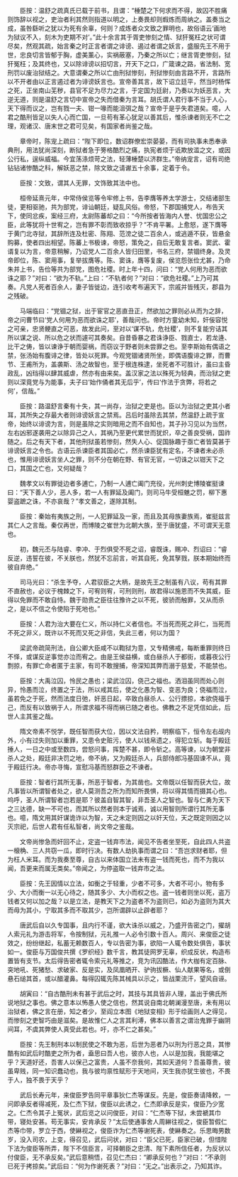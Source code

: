 <!-- { "loadSidebar": true } -->
　　臣按：温舒之疏真氏已载于前书，且谓：“棰楚之下何求而不得，故囚不胜痛则饰辞以视之，吏治者利其然则指道以明之，上奏畏却则煆炼而周纳之。盖奏当之成，虽咎繇听之犹以为死有余辜，何则？成炼者众文致之罪明也，故俗语云‘画地为狱议不入，刻木为吏期不对’。”此十余言其于胥吏惨刻之情、狱犴冤枉之状可谓尽矣，然观其疏，始言秦之时正言者谓之诽谤、遏过者谓之妖言，盛服先王不用于世，忠良切言皆郁于胸，虚美薰心，实祸蔽塞，乃秦之所以亡；继言胥吏惨刻，狱犴冤枉；及其终也，又以除诽谤以招切言，开天下之口，广箴谏之路，省法制、宽刑罚以废治狱结之。大意谓秦之所以亡由刑狱惨刻，刑狱惨刻由言路不开，言路所以不开者由以正言遏过者为诽谤妖言也。宣帝善其言，故下诏立廷平，然当时杨恽之死，正坐南山芜秽，县官不足为尽力之言，于定国为廷尉，乃奏以为妖恶言，大逆无道，则是温舒之言切中宣帝之失而借秦为言耳。胡氏谓人君行事不当于人心，天下得而议之，岂有戮一夫、钳一喙而能沮弭之哉？宣帝于是乎失君道矣。噫，人君之酷刑皆足以失人心而亡国，一旦苟有革心犹足以善其后，惟杀谏者则无不亡之理，观诸汉、唐末世之君可见矣，有国家者尚鉴之哉。

　　章帝时，陈宠上疏曰：“陛下即位，数诏群僚宏崇晏晏，而有司执事未悉奉承典刑，用法犹尚深刻，断狱者急于篣格酷烈之痛，执宪者烦于诋欺放滥之文，或因公行私，逞纵威福。今宜荡涤烦苛之法，轻薄棰楚以济群生。”帝纳宠言，诏有司绝钻钻诸惨酷之科，解妖恶之禁，除文致之请谳五十余事，定着于令。

　　臣按：文致，谓其人无罪，文饰致其法中也。

　　桓帝延熹元年，中常侍侯览等令牢修上书，告李膺等养太学游士，交结诸部生徒，更相驱驰，共为部党，诽讪朝廷，疑乱风俗。帝怒，下郡国捕党人，布告天下，使同忿疾，案经三府，太尉陈蕃却之曰：“今所按者皆海内人誉、忧国忠公之臣，此等犹将十世宥之，岂有罪不彰而致收掠乎？”不肯平署。上愈怒，遂下膺等于黄门北寺狱，其辞所连及杜密、陈翔、范滂之徒二百余人，或逃遁不获，皆悬金购募，使者四出相望。陈蕃上书极谏，帝怒，策免之，自后无敢复言者。窦武、霍谞复以为言，帝意稍解，乃诏党人二百余人皆归田里，书名三府，禁锢终身。及灵帝即位，陈、窦用事，复举拔膺等。陈、窦诛，膺等复废，侯览怨张俭尤甚，乃命朱并上书，告俭等共为部党，图危社稷。时上年十四，问曰：“党人何用为恶而欲诛之耶？”对曰：“欲为不轨。”上曰：“不轨者何？”对曰：“欲危社稷。”上乃可其奏。凡党人死者百余人，妻子皆徙边，连引收考布遍天下，宗戚并皆残灭，郡县为之残破。

　　马端临曰：“党锢之狱，出于宦官之恶直丑正，然欲加之罪则必从而为之辞，帝之问曹节曰‘党人何用为恶而欲诛之耶’，善哉问也。帝时方童幼未知，奸佞容悦之可亲，忠贤鲠直之可恶，故发此问，至对以‘谋不轨，危社稷’，则不复能穷诘其所以谋之说、所以危之状而遽可其奏矣。自昔昏暴之君诛诤臣、戮直士，若龙逄、比干之俦，皆以谏诤于朝而婴祸，而窃议于野者则未尝罪之也。至李斯始有偶语之禁，张汤始有腹诽之律，皆处以死罪。今观党锢诸贤所坐，即偶语腹诽之罪，而曹节、王甫所为，盖袭斯、汤之故智也，至于根连株逮，坐死者不可胜计，虽曰主昏政乱，凶珰得以肆其威虐，然亦有由来矣。盖汉家之法以殊死为轻典，而治狱之吏则以深竟党与为能事，夫子曰‘始作俑者其无后乎’，传曰‘作法于贪弊，将若之何’，信哉。”

　　臣按：路温舒言秦有十失，其一尚存，治狱之吏是也。臣以为治狱之吏其小者耳，其所失之存最大者则诽谤妖言之禁焉。吕后时虽除去其禁，然温舒上疏于宣帝，始终以诽谤为言，则是虽除之实则暗用之而不自知也，其子孙习见以为当然，左右凶邪遂袭用之以除异己之人，其祸乃至更代累世而犹炽，卒之善良受祸，国祚随之。后之有天下者，其他刑狱虽若惨刻，然失人心、促国脉趣于亟亡者皆莫甚于诽谤妖言之令也。古语云杀谏臣者其国必亡，然杀谏臣犹有定名，不谏者未必杀也，惟用诽谤妖言坐人之罪，则不分在朝在野、有官无官，一切诛之以钳天下之口，其国之亡也，又何疑哉？

　　魏孝文以有罪徙边者多逋亡，乃制一人逋亡阖门充役，光州刺史博陵崔挺谏曰：“天下善人少，恶人多，若一人有罪延及阖门，则司马牛受桓魋之罚，柳下惠婴盗蹠之诛，不亦哀哉？”孝文善之，遂除其制。

　　臣按：秦始有夷族之刑，一人犯罪延及一家，而且及其母族妻族焉，崔挺兹言其仁人之言哉。秦仅再世，而博陵之崔世为北朝大族，至于唐犹盛，不可谓天无意也。

　　初，魏元丕与陆睿、李冲、于烈俱受不死之诏，睿既诛，赐冲、烈诏曰：“睿反逆，违誓在彼，不关朕也，然犹不忘前言，听其自死，免其孥戮，朕本期始终而彼自弃绝。”

　　司马光曰：“杀生予夺，人君驭臣之大柄，是故先王之制虽有八议，苟有其罪不直赦也，必议于槐棘之下，可宥则宥，可刑则刑，故君得以施恩而不失其威，臣得以免罪而不敢自恃。魏于勋贵之臣往往豫许之以不死，彼骄而触罪，又从而杀之，是以不信之令使陷于死地也。”

　　臣按：人君为治大要在仁义，所以持仁义者信也。不当死而死之非仁，当死而不死之非义，既许以不死而又死之非信，失此三者，何以为国？

　　梁武帝疏简刑法，自公卿大臣咸不以鞫狱为意，又专精佛戒，每断重罪则终日不怿，或谋反逆事觉亦泣而宥之。由是王侯益横，或白昼杀人于都街，或暮夜公行剽掠，有罪亡命者匿于主家，有司不敢搜捕，帝深知其弊而溺于慈爱，不能禁也。

　　臣按：大禹泣囚，怜民之愚也；梁武泣囚，侥己之福也。洒泪虽同而处心则异，怜愚而泣，终置之于法，所以戒其后，使之化愚为智、变恶为良；侥福而泣，虽若免之于死，然而法度日弛，奸恶日起，卒致白昼杀人、公行摽掠，本欲侥福于己，而反有以致祸于人，所谓求福不得而祸已随之者也。佛教之不足凭信如此，后世人主其鉴之哉。

　　隋文帝素不悦学，既任智而获大位，因以文法自矜，明察临下，恒令左右觇内外，小有过失则加以重罪，又患令史赃污，使人以钱帛遗之，得犯立斩。每于殿廷捶人，一日之中或至数四，尝怒问事，挥楚不甚，即令斩之。高等谏，以为朝堂非杀人之处，殿廷非决罚之地，帝不纳，又为殿廷杀人，兵部侍郎冯基固谏不从，竟于殿廷行决。帝亦寻悔，宣慰冯基而怒群臣之不谏者。

　　臣按：智者行其所无事，所恶于智者，为其凿也。文帝既以任智而获大位，故凡事皆以所谓智者处之，欲人莫测吾之所为而知所畏惧，将以得其情而摄其心也。呜呼，圣人所谓智者岂若是耶？彼盖自智其智，非吾圣人之智也。智与仁勇为天下之三达德，缺一不可也，而其所以然者则本于诚焉，诚以用智则所谓行其所无事也。噫，隋文用其奸谋诡诈以为智，天之未定则因之以奸天位，天之既定则因之以灭宗祀，后世人君有任私智者，尚文帝之鉴哉。

　　文帝尚惨急而奸回不止，定盗一钱弃市法，闻见不告者坐至死，自此四人共盗一榱桷、三人共窃一瓜，即时行决。有数人劫执事而谓之曰：“吾岂求财者耶，但为枉人米耳。而为我奏至尊，自古以来体国立法未有盗一钱而死也，而不为我以闻，吾更来而属无类矣。”帝闻之，为停盗取一钱弃市之法。

　　臣按：先王因情以立法，如衡之于轻重，少者不可多，大者不可小，物有多少、大小而衡一以无心待之，随其多少、大小而权之也。盗一钱者则坐以死，盗万钱者又何以加之哉？以是立法，是教天下之为盗者不为盗则已，如必为盗则为其大而毋为其小，宁取其多而不取其少，岂所谓辟以止辟者耶？

　　唐武后自以久专国事，且内行不谨，欲大诛杀以威之，乃盛开告密之门，擢胡人索元礼为游击将军，令按制狱，元礼推一人必令引数十百人。周兴、来俊臣之徒效之，纷纷继起，私蓄无赖数百人，专以告密为事，欲陷一人辄令数处俱告，事状如一。俊臣与万国俊共撰《罗织经》数千言，教其徒网罗无辜，织成反状，构造布置皆有支节。太后得告密者辄令索元礼等推之，竞为讯囚酷法，作大枷有定百脉、突地吼、死猪愁、求破家、反是实，及凤凰晒开、驴驹拔橛、仙人献果等名，或倒悬石缒其首，或以醋灌鼻。每得囚辄先陈其械具以示之，皆战栗流汗，望风自诬。

　　胡寅曰：“自古酷刑未有甚于武后之时，其技与其具皆非人理，盖出于佛氏所说地狱之事也。佛之意本以怖愚人使之信也，然其说自南北朝澜漫至唐，未有用以治狱者，佛之言在册，知之者少，至阎立本图《地狱变相》形于绘画则人之得见，而惨刻之吏智巧由是滋矣。是故惟仁人之言其利溥，佛本以善言之谓治鬼罪于幽阴间耳，不虞其弊使人真受此若也。吁，亦不仁之甚矣。”

　　臣按：先王制刑本以制民使之不敢为恶，后世为恶者乃以刑为行恶之具，其惨酷有如武后时酷吏之所为者，盍思曰吾人也，彼亦人也，人以是加我，我能堪之乎？天道好还，吾害人以保己之富贵，人虽不奈我何，其如天道何？吾虽尊贵，彼虽卑贱，同一知识蠢动也，我与彼均禀性赋形于天地间，天生我亦犹生彼也，不畏于人，独不畏于天乎？

　　武后长寿元年，来俊臣罗告同平章事狄仁杰等谋反。先是，俊臣奏请降敕，一问即承反者得减死，及仁杰下狱，俊臣以此诱之，仁杰即承反是实，俊臣乃少宽之。仁杰令其子上冤状，武后览之以问俊臣，对曰：“仁杰等下狱，未尝褫其巾带，寝处安甚。苟无事实，安肯承反？”太后使通事舍人周綝往视之，俊臣暂假仁杰等巾带，罗立于西，使綝视之，俊臣诈为仁杰等谢死表，使綝奏之。乐思晦男数岁，没入司农，上变，得召见，武后问状，对曰：“臣父已死，臣家已破，但惜陛下法为俊臣等所弄，陛下不信臣言，可择朝臣之忠清、陛下素所信任者，为反状以付俊臣，无不承反矣。”武后意稍悟，召见仁杰曰：“卿承反何也？”对曰：“不承则已死于拷掠矣。”武后曰：“何为作谢死表？”对曰：“无之。”出表示之，乃知其诈。

